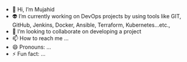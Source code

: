 - 👋 Hi, I’m Mujahid
- 👽 I’m currently working on DevOps projects by using tools like GIT, GitHub, Jenkins, Docker, Ansible, Terraform, Kubernetes...etc.,
- 💞️ I’m looking to collaborate on developing a project
- 📫 How to reach me ...
- 😄 Pronouns: ...
- ⚡ Fun fact: ...

<!---
Mujahid93-GIT/Mujahid93-GIT is a ✨ special ✨ repository because its `README.md` (this file) appears on your GitHub profile.
You can click the Preview link to take a look at your changes.
--->
